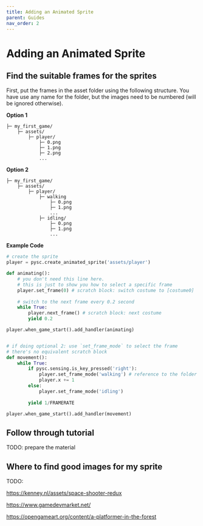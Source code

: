 ```yaml
---
title: Adding an Animated Sprite
parent: Guides
nav_order: 2
---
```

# Adding an Animated Sprite
## Find the suitable frames for the sprites

First, put the frames in the asset folder using the following structure. You have use any name for the folder, but the images need to be numbered (will be ignored otherwise). 


**Option 1**
```
├─ my_first_game/
    ├─ assets/
        ├─ player/
            ├─ 0.png
            ├─ 1.png
            ├─ 2.png
            ...
```

**Option 2**
```
├─ my_first_game/
    ├─ assets/
        ├─ player/
            ├─ walking
                ├─ 0.png
                ├─ 1.png
                ...
            ├─ idling/
                ├─ 0.png
                ├─ 1.png
                ...    
```

**Example Code**

```python
# create the sprite
player = pysc.create_animated_sprite('assets/player')

def animating():
    # you don't need this line here.
    # this is just to show you how to select a specific frame
    player.set_frame(0) # scratch block: switch costume to [costume0]
    
    # switch to the next frame every 0.2 second
    while True: 
        player.next_frame() # scratch block: next costume
        yield 0.2

player.when_game_start().add_handler(animating)


# if doing optional 2: use `set_frame_mode` to select the frame
# there's no equivalent scratch block
def movement():
    while True: 
        if pysc.sensing.is_key_pressed('right'): 
            player.set_frame_mode('walking') # reference to the folder name
            player.x += 1
        else:
            player.set_frame_mode('idling') 
        
        yield 1/FRAMERATE

player.when_game_start().add_handler(movement)
```

## Follow through tutorial
TODO: prepare the material


## Where to find good images for my sprite
TODO: 

https://kenney.nl/assets/space-shooter-redux

https://www.gamedevmarket.net/

https://opengameart.org/content/a-platformer-in-the-forest



